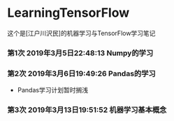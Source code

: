 # LearningTensorFlow
这个是[江户川沢民]的机器学习与TensorFlow学习笔记

### 第1次 2019年3月5日22:48:13  Numpy的学习
### 第2次 2019年3月6日19:49:26  Pandas的学习
* Pandas学习计划暂时搁浅
### 第3次 2019年3月13日19:51:52 机器学习基本概念
